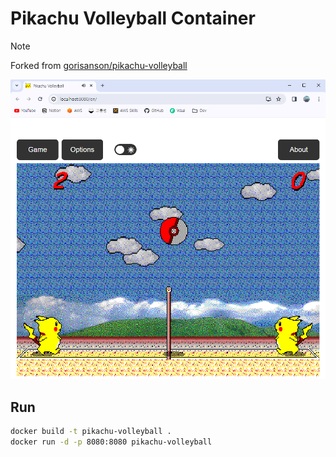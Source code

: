 # Pikachu Volleyball Container

> [!NOTE]
> Forked from [gorisanson/pikachu-volleyball](https://github.com/gorisanson/pikachu-volleyball)

<img src="docs/assets/play.png" />

## Run

```bash
docker build -t pikachu-volleyball .
docker run -d -p 8080:8080 pikachu-volleyball
```
